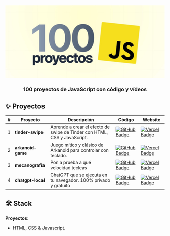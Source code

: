 <div align="center">
    <a href="https://www.javascript100.dev">
    <img src="./web/readme.jpg" />
    </a>
  <h3>
    <strong>100 proyectos de JavaScript con código y vídeos</strong>
  </h3>
</div>

<p></p>

## ✨ Proyectos

| #   | Proyecto          | Descripción                                                              | Código                                                                                                                                                                                       | Website                                                                                                                                                    |
| --- | ----------------- | ------------------------------------------------------------------------ | -------------------------------------------------------------------------------------------------------------------------------------------------------------------------------------------- | ---------------------------------------------------------------------------------------------------------------------------------------------------------- |
| 1   | **tinder-swipe**  | Aprende a crear el efecto de swipe de Tinder con HTML, CSS y JavaScript. | [![GitHub Badge](https://img.shields.io/badge/Código-181717?logo=github&logoColor=fff&style=flat-square)](https://github.com/midudev/javascript-100-proyectos/tree/main/01-tinder-swipe)     | [![Vercel Badge](https://img.shields.io/badge/Website-000?logo=vercel&logoColor=fff&style=flat-square)](https://www.javascript100.dev/01-tinder-swipe)     |
| 2   | **arkanoid-game** | Juego mítico y clásico de Arkanoid para controlar con teclado.           | [![GitHub Badge](https://img.shields.io/badge/Código-181717?logo=github&logoColor=fff&style=flat-square)](https://github.com/midudev/javascript-100-proyectos/tree/main/02-arkanoid-game)    | [![Vercel Badge](https://img.shields.io/badge/Website-000?logo=vercel&logoColor=fff&style=flat-square)](https://www.javascript100.dev/02-arkanoid-game)    |
| 3   | **mecanografía**  | Pon a prueba a qué velocidad tecleas                                     | [![GitHub Badge](https://img.shields.io/badge/Código-181717?logo=github&logoColor=fff&style=flat-square)](https://github.com/midudev/javascript-100-proyectos/tree/main/03-midu-typing-game) | [![Vercel Badge](https://img.shields.io/badge/Website-000?logo=vercel&logoColor=fff&style=flat-square)](https://www.javascript100.dev/03-midu-typing-game) |
| 4   | **chatgpt-local** | ChatGPT que se ejecuta en tu navegador. 100% privado y gratuito          | [![GitHub Badge](https://img.shields.io/badge/Código-181717?logo=github&logoColor=fff&style=flat-square)](https://github.com/midudev/javascript-100-proyectos/tree/main/04-chatgpt-local)    | [![Vercel Badge](https://img.shields.io/badge/Website-000?logo=vercel&logoColor=fff&style=flat-square)](https://www.javascript100.dev/03-midu-typing-game) |

## 🛠️ Stack

**Proyectos**:

- HTML, CSS & Javascript.
